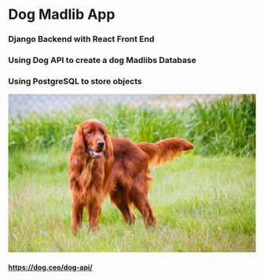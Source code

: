 # Dog Madlib App
### Django Backend with React Front End
### Using Dog API to create a dog Madlibs Database
### Using PostgreSQL to store objects

![example of dog photo](image.png)

#### https://dog.ceo/dog-api/
